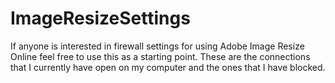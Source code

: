 # ImageResizeSettings
If anyone is interested in firewall settings for using Adobe Image Resize Online feel free to use this as a starting point. These are the connections that I currently have open on my computer and the ones that I have blocked.
